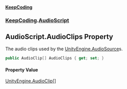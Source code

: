 #### [KeepCoding](index.md 'index')
### [KeepCoding](KeepCoding.md 'KeepCoding').[AudioScript](AudioScript.md 'KeepCoding.AudioScript')
## AudioScript.AudioClips Property
The audio clips used by the [UnityEngine.AudioSource](https://docs.microsoft.com/en-us/dotnet/api/UnityEngine.AudioSource 'UnityEngine.AudioSource')s.  
```csharp
public AudioClip[] AudioClips { get; set; }
```
#### Property Value
[UnityEngine.AudioClip](https://docs.microsoft.com/en-us/dotnet/api/UnityEngine.AudioClip 'UnityEngine.AudioClip')[[]](https://docs.microsoft.com/en-us/dotnet/api/System.Array 'System.Array')
